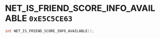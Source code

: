 # NET_IS_FRIEND_SCORE_INFO_AVAILABLE `0xE5C5CE63`

```cpp
int NET_IS_FRIEND_SCORE_INFO_AVAILABLE();
```